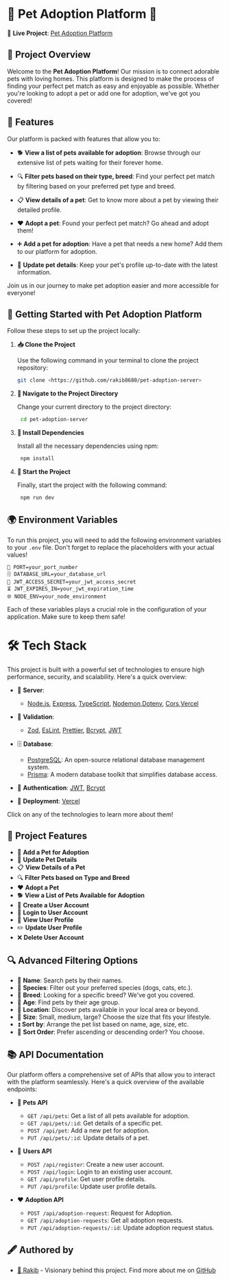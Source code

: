 # 🐾 Pet Adoption Platform 🐾

🔗 **Live Project**: [Pet Adoption Platform](https://pet-adoption-server-new.vercel.app/)

## 📝 Project Overview

Welcome to the **Pet Adoption Platform**! Our mission is to connect adorable pets with loving homes. This platform is designed to make the process of finding your perfect pet match as easy and enjoyable as possible. Whether you're looking to adopt a pet or add one for adoption, we've got you covered!

## 🚀 Features

Our platform is packed with features that allow you to:

- 🐕 **View a list of pets available for adoption**: Browse through our extensive list of pets waiting for their forever home.

- 🔍 **Filter pets based on their type, breed**: Find your perfect pet match by filtering based on your preferred pet type and breed.

- 📋 **View details of a pet**: Get to know more about a pet by viewing their detailed profile.

- ❤️ **Adopt a pet**: Found your perfect pet match? Go ahead and adopt them!

- ➕ **Add a pet for adoption**: Have a pet that needs a new home? Add them to our platform for adoption.

- 🔄 **Update pet details**: Keep your pet's profile up-to-date with the latest information.

Join us in our journey to make pet adoption easier and more accessible for everyone!

## 🚀 Getting Started with Pet Adoption Platform

Follow these steps to set up the project locally:

1. **📥 Clone the Project**

   Use the following command in your terminal to clone the project repository:

   ```bash
   git clone <https://github.com/rakib8680/pet-adoption-server>
   ```

2. **📂 Navigate to the Project Directory**

   Change your current directory to the project directory:

   ```bash
    cd pet-adoption-server
   ```

3. **🔧 Install Dependencies**

   Install all the necessary dependencies using npm:

   ```bash
    npm install
   ```

4. **🎉 Start the Project**

   Finally, start the project with the following command:

   ```bash
    npm run dev
   ```

## 🌍 Environment Variables

To run this project, you will need to add the following environment variables to your `.env` file. Don't forget to replace the placeholders with your actual values!

```env
🚪 PORT=your_port_number
🗄️ DATABASE_URL=your_database_url
🔐 JWT_ACCESS_SECRET=your_jwt_access_secret
⏳ JWT_EXPIRES_IN=your_jwt_expiration_time
🌐 NODE_ENV=your_node_environment

```

Each of these variables plays a crucial role in the configuration of your application. Make sure to keep them safe!

# 🛠️ Tech Stack

This project is built with a powerful set of technologies to ensure high performance, security, and scalability. Here's a quick overview:

- 🚀 **Server**:

  - [Node.js](https://nodejs.org/), [Express](https://expressjs.com/), [TypeScript](https://www.typescriptlang.org/), [Nodemon](https://nodemon.io/),[Dotenv](https://www.npmjs.com/package/dotenv), [Cors](https://www.npmjs.com/package/cors),[Vercel](https://vercel.com/)

- 🧪 **Validation**:

  - [Zod](https://www.npmjs.com/package/zod), [EsLint](https://eslint.org/), [Prettier](https://prettier.io/),
    [Bcrypt](https://www.npmjs.com/package/bcrypt), [JWT](https://jwt.io/)

- 🗄️ **Database**:

  - [PostgreSQL](https://www.postgresql.org/): An open-source relational database management system.
  - [Prisma](https://www.prisma.io/): A modern database toolkit that simplifies database access.

- 🔐 **Authentication**: [JWT](https://jwt.io/), [Bcrypt](https://www.npmjs.com/package/bcrypt)

- 🚀 **Deployment**: [Vercel](https://vercel.com/)

Click on any of the technologies to learn more about them!

## 🌟 Project Features

- 🐾 **Add a Pet for Adoption**
- 🔄 **Update Pet Details**
- 📋 **View Details of a Pet**
- 🔍 **Filter Pets based on Type and Breed**
- ❤️ **Adopt a Pet**
- 🐕 **View a List of Pets Available for Adoption**
- 📝 **Create a User Account**
- 🔑 **Login to User Account**
- 👤 **View User Profile**
- ✏️ **Update User Profile**
- ❌ **Delete User Account**

## 🔍 Advanced Filtering Options

- 📛 **Name**: Search pets by their names.
- 🐾 **Species**: Filter out your preferred species (dogs, cats, etc.).
- 🧬 **Breed**: Looking for a specific breed? We've got you covered.
- 🎂 **Age**: Find pets by their age group.
- 📍 **Location**: Discover pets available in your local area or beyond.
- 📏 **Size**: Small, medium, large? Choose the size that fits your lifestyle.
- ⏫ **Sort by**: Arrange the pet list based on name, age, size, etc.
- 🔀 **Sort Order**: Prefer ascending or descending order? You choose.

## 📚 API Documentation

Our platform offers a comprehensive set of APIs that allow you to interact with the platform seamlessly. Here's a quick overview of the available endpoints:

- 🐾 **Pets API**

  - `GET /api/pets`: Get a list of all pets available for adoption.
  - `GET /api/pets/:id`: Get details of a specific pet.
  - `POST /api/pet`: Add a new pet for adoption.
  - `PUT /api/pets/:id`: Update details of a pet.

- 👤 **Users API**

  - `POST /api/register`: Create a new user account.
  - `POST /api/login`: Login to an existing user account.
  - `GET /api/profile`: Get user profile details.
  - `PUT /api/profile`: Update user profile details.

- ❤️ **Adoption API**
  - `POST /api/adoption-request`: Request for Adoption.
  - `GET /api/adoption-requests`: Get all adoption requests.
  - `PUT /api/adoption-requests/:id`: Update adoption request status.

## 🖋️ Authored by

- [🚀 Rakib](https://www.github.com/rakib8680) - Visionary behind this project. Find more about me on [GitHub](https://www.github.com/rakib8680)
